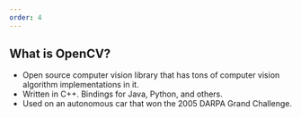 ```yaml
---
order: 4
---
```


## What is OpenCV?

* Open source computer vision library that has tons of computer vision algorithm implementations in it.
* Written in C++. Bindings for Java, Python, and others.
* Used on an autonomous car that won the 2005 DARPA Grand Challenge.
